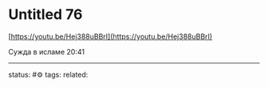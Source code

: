 # Untitled 76
[https://youtu.be/Hej388uBBrI](https://youtu.be/Hej388uBBrI)  
  
Сужда в исламе 20:41

---
status: #⚙️ 
tags: 
related: 